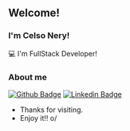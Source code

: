 ## Welcome!

### I'm Celso Nery! 

:computer: I'm FullStack Developer!

### About me

[![Github Badge](https://img.shields.io/badge/-Github-000?style=flat-square&logo=Github&logoColor=white&link=https://github.com/celsonery)](https://github.com/celsonery)
[![Linkedin Badge](https://img.shields.io/badge/-LinkedIn-blue?style=flat-square&logo=Linkedin&logoColor=white&link=https://linkedin.com/in/celsonery)](https://linkedin.com/in/celsonery)

- Thanks for visiting.
- Enjoy it!! o/
